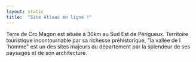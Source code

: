 ```yaml
---
layout: static
title:  "Site Atlaas en ligne !"
---
```


Terre de Cro Magon est située à 30km au Sud Est de Périgueux.
Territoire touristique incontournable par sa richesse préhistorique, "la vallée de l´homme" est un des sites majeurs du département par la splendeur de ses paysages et de son architecture.




